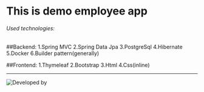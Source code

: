 # This is demo employee app
###### Used technologies:
##Backend:
1.Spring MVC
2.Spring Data Jpa
3.PostgreSql
4.Hibernate
5.Docker
6.Builder pattern(generally)

##Frontend:
1.Thymeleaf
2.Bootstrap
3.Html
4.Css(inline)

-------------------------------------------------------------------------------------------------------------------

![Developed by](https://github.com/cyberking11011/employee_app/assets/113684967/8980cdca-92e9-42ec-a4ab-03d9aaaa72e0)


